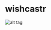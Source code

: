 # wishcastr
![alt tag](https://github.com/wishcastr/wishcastr/blob/feature/refactor_database/app/images/wishcastr_erd.png)
